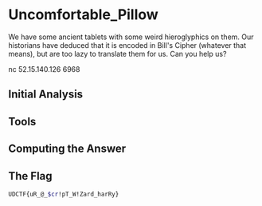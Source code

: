 # Uncomfortable_Pillow
We have some ancient tablets with some weird hieroglyphics on them. Our historians have deduced that it is encoded in Bill's Cipher (whatever that means), but are too lazy to translate them for us. Can you help us?

nc 52.15.140.126 6968

## Initial Analysis 



## Tools 



## Computing the Answer 



## The Flag 
```bash
UDCTF{uR_@_$cr!pT_W!Zard_harRy}
```